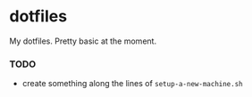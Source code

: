 # dotfiles

My dotfiles. Pretty basic at the moment.

### TODO
- create something along the lines of `setup-a-new-machine.sh`
